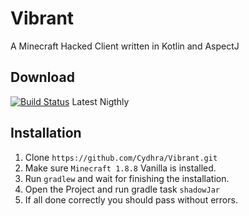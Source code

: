 # Vibrant
 A Minecraft Hacked Client written in Kotlin and AspectJ
## Download
[![Build Status](https://jenkins.flaflo.xyz/buildStatus/icon?job=Vibrant)](https://jenkins.flaflo.xyz/job/Vibrant) Latest Nigthly
## Installation
1. Clone `https://github.com/Cydhra/Vibrant.git`
2. Make sure `Minecraft 1.8.8` Vanilla is installed.
3. Run `gradlew` and wait for finishing the installation.
4. Open the Project and run gradle task `shadowJar`
5. If all done correctly you should pass without errors.
